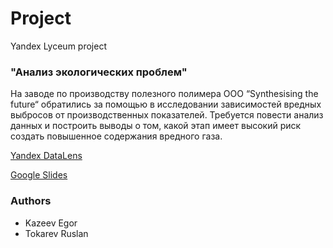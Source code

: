 # Project
Yandex Lyceum project
### "Анализ экологических проблем"
На заводе по производству полезного полимера ООО “Synthesising the future“ обратились за помощью в исследовании зависимостей вредных выбросов от производственных показателей. Требуется повести анализ данных и построить выводы о том, какой этап имеет высокий риск создать повышенное содержания вредного газа.

[Yandex DataLens
](https://datalens.yandex/1ah7nmch0mzyn)

[Google Slides](https://docs.google.com/presentation/d/1qGrWzlmK2Lz8pR_V7MwtoVzf3ZcdkkH7VQ3wpJS-7vE/edit?usp=sharing)
### Authors
* Kazeev Egor
* Tokarev Ruslan

